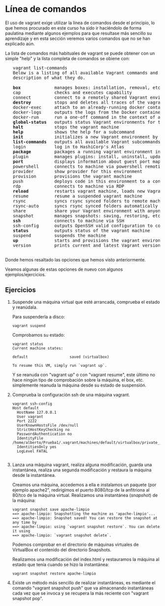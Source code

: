 # Línea de comandos

El uso de vagrant exige utilizar la línea de comandos desde el
principio, lo que hemos procurado en este curso ha sido ir haciéndolo
de forma paulatina mediante algunos ejemplos para que resultase más
sencillo su aprendizaje y en esta sección veremos varios comandos que
no se han explicado aún.

La lista de comandos más habituales de vagrant se puede obtener con un
simple "help" y la lísta completa de comandos se obiene con:

   <pre>
   vagrant list-commands
   Below is a listing of all available Vagrant commands and a brief
   description of what they do.
   
   <b>box</b>             manages boxes: installation, removal, etc.
   cap             checks and executes capability
   connect         connect to a remotely shared Vagrant environment
   <b>destroy</b>         stops and deletes all traces of the vagrant machine
   docker-exec     attach to an already-running docker container
   docker-logs     outputs the logs from the Docker container
   docker-run      run a one-off command in the context of a container
   <b>global-status</b>   outputs status Vagrant environments for this user
   <b>halt</b>            stops the vagrant machine
   <b>help</b>            shows the help for a subcommand
   <b>init</b>            initializes a new Vagrant environment by creating a Vagrantfile
   <b>list-commands</b>   outputs all available Vagrant subcommands, even non-primary ones
   login           log in to HashiCorp's Atlas
   <b>package</b>         packages a running vagrant environment into a box
   plugin          manages plugins: install, uninstall, update, etc.
   <b>port</b>            displays information about guest port mappings
   powershell      connects to machine via powershell remoting
   provider        show provider for this environment
   provision       provisions the vagrant machine
   push            deploys code in this environment to a configured destination
   rdp             connects to machine via RDP
   <b>reload</b>          restarts vagrant machine, loads new Vagrantfile configuration
   resume          resume a suspended vagrant machine
   rsync           syncs rsync synced folders to remote machine
   rsync-auto      syncs rsync synced folders automatically when files change
   share           share your Vagrant environment with anyone in the world
   snapshot        manages snapshots: saving, restoring, etc.
   <b>ssh</b>             connects to machine via SSH
   ssh-config      outputs OpenSSH valid configuration to connect to the machine
   <b>status</b>          outputs status of the vagrant machine
   suspend         suspends the machine
   <b>up</b>              starts and provisions the vagrant environment
   version         prints current and latest Vagrant version
   </pre>
Donde hemos resaltado las opciones que hemos visto anteriormente.   

Veamos algunas de estas opciones de nuevo con algunos ejemplos/ejercicios.

## Ejercicios

1. Suspende una máquina virtual que esté arrancada, comprueba el estado y reanúdala.

   Para suspenderla a disco:
   
   ```
   vagrant suspend
   ```
   Comprobamos su estado:
   
   ```
   vagrant status
   Current machine states:
   
   default                   saved (virtualbox)
   
   To resume this VM, simply run `vagrant up`.
   ```
   
   Y se reanuda con "vagrant up" o con "vagrant resume", este último
   no hace ningún tipo de comprobación sobre la máquina, el box,
   etc. simplemente reanuda la máquina desde su estado de suspensión.
   
2. Comprueba la configuración ssh de una máquina vagrant.

   ```
   vagrant ssh-config
   Host default
     HostName 127.0.0.1
	 User vagrant
	 Port 2222
	 UserKnownHostsFile /dev/null
	 StrictHostKeyChecking no
	 PasswordAuthentication no
	 IdentityFile /home/alberto/Prueba1/.vagrant/machines/default/virtualbox/private_key
     IdentitiesOnly yes
	 LogLevel FATAL
	 
   ```
1. Lanza una máquina vagrant, realiza alguna modificación, guarda una
   instantánea, realiza una segunda modificación y restaura la máquina desde la
   instantánea.
   
   Creamos una máquina, accedemos a ella e instalamos un paquete (por
   ejemplo apache2", redirigimos el puerto 8080/tcp de la anfitriona
   al 80/tco de la máquina virtual. Realizamos una instantánea
   (*snapshot*) de la máquina:
   
   ```
   vagrant snapshot save apache-limpio
   ==> apache-limpio: Snapshotting the machine as 'apache-limpio'...
   ==> apache-limpio: Snapshot saved! You can restore the snapshot at any time by
   ==> apache-limpio: using `vagrant snapshot restore`. You can delete it using
   ==> apache-limpio: `vagrant snapshot delete`.
   ```
   Podemos comprobar en el directorio de máquinas virtuales de
   VirtualBox el contenido del directorio Snapshots.
   
   Realizamos una modificación del index.html y restauramos la máquina
   al estado que tenía cuando se hizo la instantánea:
   
   ```
   vagrant snapshot restore apache-limpio
   ```

1. Existe un método más sencillo de realizar instantáneas, es mediante
   el comando "vagrant snapshot push" que va almacenando instantáneas
   cada vez que se invoca y se recupera la más reciente con "vagrant
   snapshot pop".
	   
	   
